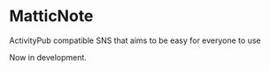 # MatticNote

ActivityPub compatible SNS that aims to be easy for everyone to use

Now in development.
